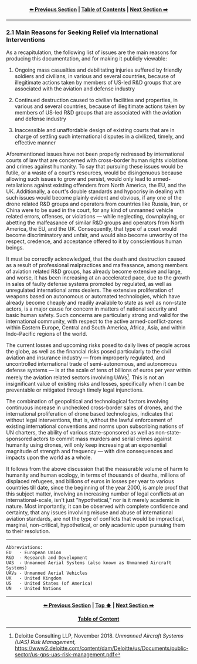<div align="center">
  
  **[:arrow_left: Previous Section][Prev] | [Table of Contents][TOC] | [Next Section :arrow_right:][Next]**
  
  [Prev]: /expose/02-0.md
  [Next]: /expose/03-0.md
  [TOC]: /README.md#table-of-contents
  
</div>

---

### 2.1 Main Reasons for Seeking Relief via International Interventions

As a recapitulation, the following list of issues are the main reasons for producing this documentation, and for making it publicly viewable: 

1. Ongoing mass casualties and debilitating injuries suffered by friendly soldiers and civilians, in various and several countries, because of illegitimate actions taken by members of US-led R&D groups that are associated with the aviation and defense industry

1. Continued destruction caused to civilian facilities and properties, in various and several countries, because of illegitimate actions taken by members of US-led R&D groups that are associated with the aviation and defense industry

1. Inaccessible and unaffordable design of existing courts that are in charge of settling such international disputes in a civilized, timely, and effective manner 

Aforementioned issues have not been properly redressed by international courts of law that are concerned with cross-border human rights violations and crimes against humanity. To say that pursuing these issues would be futile, or a waste of a court's resources, would be disingenuous because allowing such issues to grow and persist, would only lead to armed-retaliations against existing offenders from North America, the EU, and the UK. Additionally, a court's double standards and hypocrisy in dealing with such issues would become plainly evident and obvious, if any one of the drone related R&D groups and operators from countries like Russia, Iran, or China were to be sued in the court, for any kind of unmanned vehicle related errors, offenses, or violations — while neglecting, downplaying, or abetting the malfeasance of similar R&D groups and operators from North America, the EU, and the UK. Consequently, that type of a court would become discriminatory and unfair, and would also become unworthy of the respect, credence, and acceptance offered to it by conscientious human beings. 

It must be correctly acknowledged, that the death and destruction caused as a result of professional malpractices and malfeasance, among members of aviation related R&D groups, has already become extensive and large, and worse, it has been increasing at an accelerated pace, due to the growth in sales of faulty defense systems promoted by regulated, as well as unregulated international arms dealers. The extensive proliferation of weapons based on autonomous or automated technologies, which have already become cheaply and readily available to state as well as non-state actors, is a major cause for concern in matters of national security and basic human safety. Such concerns are particularly strong and valid for the international community, with respect to the active armed-conflict-zones within Eastern Europe, Central and South America, Africa, Asia, and within Indo-Pacific regions of the world. 

The current losses and upcoming risks posed to daily lives of people across the globe, as well as the financial risks posed particularly to the civil aviation and insurance industry — from improperly regulated, and uncontrolled international trade of semi-autonomous, and autonomous defense systems — is at the scale of tens of billions of euros per year within merely the aviation related sectors involving UAVs[^1]. This is not an insignificant value of existing risks and losses, specifically when it can be preventable or mitigated through timely legal injunctions.

The combination of geopolitical and technological factors involving continuous increase in unchecked cross-border sales of drones, and the international proliferation of drone based technologies, indicates that without legal interventions, that is, without the lawful enforcement of existing international conventions and norms upon subscribing nations of UN charters, the ability of various state-sponsored as well as non-state-sponsored actors to commit mass murders and serial crimes against humanity using drones, will only keep increasing at an exponential magnitude of strength and frequency — with dire consequences and impacts upon the world as a whole. 

It follows from the above discussion that the measurable volume of harm to humanity and human ecology, in terms of thousands of deaths, millions of displaced refugees, and billions of euros in losses per year to various countries till date, since the beginning of the year 2000, is ample proof that this subject matter, involving an increasing number of legal conflicts at an international-scale, isn't just "hypothetical," nor is it merely academic in nature. Most importantly, it can be observed with complete confidence and certainty, that any issues involving misuse and abuse of international aviation standards, are not the type of conflicts that would be impractical, marginal, non-critical, hypothetical, or only academic upon pursuing them to their resolution. 

---

```
Abbreviations:
EU   - European Union
R&D  - Research and Development
UAS  - Unmanned Aerial Systems (also known as Unmanned Aircraft Systems)
UAVs - Unmanned Aerial Vehicles
UK   - United Kingdom
US   - United States (of America)
UN   - United Nations
```

[^1]: Deloitte Consulting LLP, November 2018. *Unmanned Aircraft Systems (UAS) Risk Management,* https://www2.deloitte.com/content/dam/Deloitte/us/Documents/public-sector/us-gps-uas-risk-management.pdf

---

<div align="center">
  
  **[:arrow_left: Previous Section][Prev] | [Top :arrow_up:][Top] | [Next Section :arrow_right:][Next]** 
  
  **[Table of Content][TOC]**

  [Prev]: /expose/02-0.md
  [Top]: /expose/02-1.md#21-main-reasons-for-seeking-relief-via-international-interventions
  [Next]: /expose/03-0.md
  [TOC]: /README.md#table-of-contents
  
</div>

